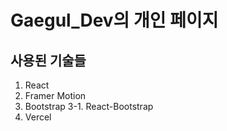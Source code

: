 # Gaegul_Dev의 개인 페이지

## 사용된 기술들

1. React
2. Framer Motion
3. Bootstrap
   3-1. React-Bootstrap
4. Vercel
